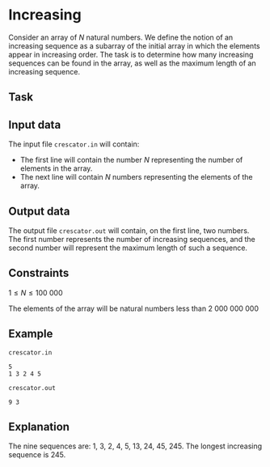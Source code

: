 # Increasing

Consider an array of $N$ natural numbers. We define the notion of an increasing sequence as a subarray of the initial array in which the elements appear in increasing order. The task is to determine how many increasing sequences can be found in the array, as well as the maximum length of an increasing sequence.

## Task

## Input data

The input file `crescator.in` will contain:
- The first line will contain the number $N$ representing the number of elements in the array.
- The next line will contain $N$ numbers representing the elements of the array.

## Output data

The output file `crescator.out` will contain, on the first line, two numbers. The first number represents the number of increasing sequences, and the second number will represent the maximum length of such a sequence.

## Constraints

$1 \leq N \leq 100\ 000$

The elements of the array will be natural numbers less than $2\ 000\ 000\ 000$

## Example

`crescator.in` 
```
5
1 3 2 4 5
```

`crescator.out`
```
9 3
```

## Explanation

The nine sequences are: $1$, $3$, $2$, $4$, $5$, $1 3$, $2 4$, $4 5$, $2 4 5$. The longest increasing sequence is $2 4 5$.